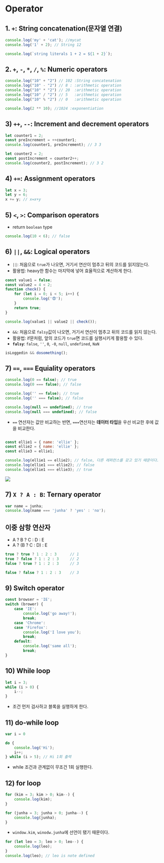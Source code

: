 # Operator

## 1. `+`: String concatenation(문자열 연결)

```js
console.log('my' + 'cat'); //mycat
console.log('1' + 2); // String 12

console.log(`string literals 1 + 2 = ${1 + 2}`); 
```

## 2. `+`, `-`, `*`, `/`, `%`: Numeric operators

```js
console.log("10" + "2") // 102 :String concatenation
console.log("10" - "2") // 8 : :arithmetic operation
console.log("10" * "2") // 20  :arithmetic operation
console.log("10" / "2") // 5   :arithmetic operation
console.log("10" % "2") // 0   :arithmetic operation

console.log(2 ** 10); //1024 :exponentiation
```

## 3) `++`, `--`: Increment and decrement operators

```js
let counter1 = 2;
const preIncrement = ++counter1;
console.log(counter1, preIncrement); // 3 3

let counter2 = 2;
const postIncrement = counter2++;
console.log(counter2, postIncrement); // 3 2
```

## 4) `+=`: Assignment operators

```js
let x = 3;
let y = 6;
x += y; // x=x+y
```

## 5) `<`, `>`: Comparison operators
- return `boolean` type

```js
console.log(10 < 6); // false
```

## 6) `||`, `&&`: Logical operators

- `||`: 처음으로 `true`가 나오면, 거기서 연산이 멈추고 뒤의 코드를 읽지않는다.
- 활용법: heavy한 함수는 마지막에 넣어 효율적으로 계산하게 한다.

```js
const value1 = false;
const value2 = 4 < 2;
function check() {
    for (let i = 0; i < 5; i++) {
        console.log('😨');
    }
    return true;
}

console.log(value1 || value2 || check());
```

- `&&`: 처음으로 `falsy`값이 나오면, 거기서 연산이 멈추고 뒤의 코드를 읽지 않는다.
- 활용법: if문처럼, 앞의 코드가 `true`면 코드를 실행시키게 활용할 수 있다.
- **`falsy`**: `false`, `''`, `0`, `-0`, `null`, `undefined`, `NaN`

```js
isLoggedin && dosomething();
```

## 7) `==`, `===` Equiality operators

```js
console.log(0 == false); // true
console.log(0 === false); // false

console.log('' == false); // true
console.log('' === false); // false

console.log(null == undefined); // true
console.log(null === undefined); // false
```
- `==` 연산자는 값만 비교하는 반면, `===`연산자는 **데이터 타입**을 우선 비교한 후에 값을 비교한다.

```js

const ellie1 = { name: 'ellie' };
const ellie2 = { name: 'ellie' };
const ellie3 = ellie1;

console.log(ellie1 == ellie2); // false, 다른 레퍼런스를 갖고 있기 때문이다.
console.log(ellie1 === ellie2); // false
console.log(ellie1 === ellie3); // true
```

![](https://user-images.githubusercontent.com/76730867/143535733-0a6d4562-ca2d-4ba3-9618-80124c9012eb.PNG)

## 7) `X ? A : B`: Ternary operator

```js
var name = junha;
console.log(name === 'junha' ? 'yes' : 'no');
```

## 이중 삼항 연산자

- A ? B ? C : D : E
- A ? (B ? C : D) : E

```js
true ? true ? 1 : 2 : 3      // 1
true ? false ? 1 : 2 : 3     // 2
false ? true ? 1 : 2 : 3     // 3

false ? false ? 1 : 2 : 3    // 3
```

## 9) Switch operator

```js
const browser = 'IE';
switch (brower) {
    case 'IE':
        console.log('go away!');
        break;
    case 'Chrome':
    case 'Firefox':
        console.log('I love you');
        break;
    default:
        console.log('same all');
        break;
}
```

## 10) While loop

```js
let i = 3;
while (i > 0) {
    i--;
}
```

-   조건 먼저 검사하고 블록을 실행하게 한다.

## 11) do-while loop

```js
var i = 0

do {
    console.log('Hi');
    i++;
} while (i > 5); // Hi 1회 출력

```

- while 조건과 관계없이 무조건 1회 실행한다.

## 12) for loop

```js
for (kim = 3; kim > 0; kim--) {
    console.log(kim);
}

for (junha = 3; junha > 0; junha--) {
    console.log(junha);
}
```
-   `window.kim`, `winodw.junha`에 선언이 됐기 때문이다.

```js
for (let leo = 3; leo > 0; leo--) {
    console.log(leo);
}
console.log(leo); // leo is note defined
```